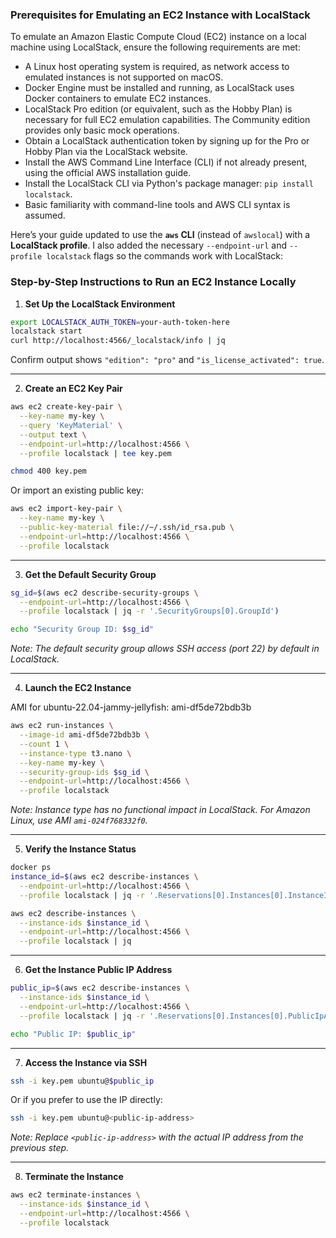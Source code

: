 ### Prerequisites for Emulating an EC2 Instance with LocalStack

To emulate an Amazon Elastic Compute Cloud (EC2) instance on a local machine using LocalStack, ensure the following requirements are met:

- A Linux host operating system is required, as network access to emulated instances is not supported on macOS.
- Docker Engine must be installed and running, as LocalStack uses Docker containers to emulate EC2 instances.
- LocalStack Pro edition (or equivalent, such as the Hobby Plan) is necessary for full EC2 emulation capabilities. The Community edition provides only basic mock operations.
- Obtain a LocalStack authentication token by signing up for the Pro or Hobby Plan via the LocalStack website.
- Install the AWS Command Line Interface (CLI) if not already present, using the official AWS installation guide.
- Install the LocalStack CLI via Python's package manager: `pip install localstack`.
- Basic familiarity with command-line tools and AWS CLI syntax is assumed.

Here’s your guide updated to use the **`aws` CLI** (instead of `awslocal`) with a **LocalStack profile**. I also added the necessary `--endpoint-url` and `--profile localstack` flags so the commands work with LocalStack:

### Step-by-Step Instructions to Run an EC2 Instance Locally

1. **Set Up the LocalStack Environment**

```bash
export LOCALSTACK_AUTH_TOKEN=your-auth-token-here
localstack start
curl http://localhost:4566/_localstack/info | jq
```

Confirm output shows `"edition": "pro"` and `"is_license_activated": true`.

---

2. **Create an EC2 Key Pair**

```bash
aws ec2 create-key-pair \
  --key-name my-key \
  --query 'KeyMaterial' \
  --output text \
  --endpoint-url=http://localhost:4566 \
  --profile localstack | tee key.pem

chmod 400 key.pem
```

Or import an existing public key:

```bash
aws ec2 import-key-pair \
  --key-name my-key \
  --public-key-material file://~/.ssh/id_rsa.pub \
  --endpoint-url=http://localhost:4566 \
  --profile localstack
```

---

3. **Get the Default Security Group**

```bash
sg_id=$(aws ec2 describe-security-groups \
  --endpoint-url=http://localhost:4566 \
  --profile localstack | jq -r '.SecurityGroups[0].GroupId')

echo "Security Group ID: $sg_id"
```

_Note: The default security group allows SSH access (port 22) by default in LocalStack._

---

4. **Launch the EC2 Instance**

AMI for ubuntu-22.04-jammy-jellyfish: ami-df5de72bdb3b

```bash
aws ec2 run-instances \
  --image-id ami-df5de72bdb3b \
  --count 1 \
  --instance-type t3.nano \
  --key-name my-key \
  --security-group-ids $sg_id \
  --endpoint-url=http://localhost:4566 \
  --profile localstack
```

_Note: Instance type has no functional impact in LocalStack. For Amazon Linux, use AMI `ami-024f768332f0`._

---

5. **Verify the Instance Status**

```bash
docker ps
instance_id=$(aws ec2 describe-instances \
  --endpoint-url=http://localhost:4566 \
  --profile localstack | jq -r '.Reservations[0].Instances[0].InstanceId')

aws ec2 describe-instances \
  --instance-ids $instance_id \
  --endpoint-url=http://localhost:4566 \
  --profile localstack | jq
```

---

6. **Get the Instance Public IP Address**

```bash
public_ip=$(aws ec2 describe-instances \
  --instance-ids $instance_id \
  --endpoint-url=http://localhost:4566 \
  --profile localstack | jq -r '.Reservations[0].Instances[0].PublicIpAddress')

echo "Public IP: $public_ip"
```

---

7. **Access the Instance via SSH**

```bash
ssh -i key.pem ubuntu@$public_ip
```

Or if you prefer to use the IP directly:

```bash
ssh -i key.pem ubuntu@<public-ip-address>
```

_Note: Replace `<public-ip-address>` with the actual IP address from the previous step._

---

8. **Terminate the Instance**

```bash
aws ec2 terminate-instances \
  --instance-ids $instance_id \
  --endpoint-url=http://localhost:4566 \
  --profile localstack
```
